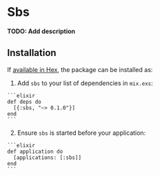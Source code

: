 # Sbs

**TODO: Add description**

## Installation

If [available in Hex](https://hex.pm/docs/publish), the package can be installed as:

  1. Add `sbs` to your list of dependencies in `mix.exs`:

    ```elixir
    def deps do
      [{:sbs, "~> 0.1.0"}]
    end
    ```

  2. Ensure `sbs` is started before your application:

    ```elixir
    def application do
      [applications: [:sbs]]
    end
    ```

